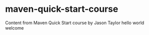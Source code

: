 # maven-quick-start-course
Content from Maven Quick Start course by Jason Taylor
hello world
welcome